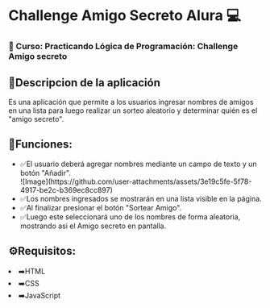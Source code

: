<h1>Challenge Amigo Secreto Alura 💻</h1>


<h3>📒 Curso: Practicando Lógica de Programación: Challenge Amigo secreto</h3>


<h2>📍Descripcion de la aplicación</h2>
Es una aplicación que permite a los usuarios ingresar nombres de amigos en una lista para luego realizar un sorteo aleatorio y determinar quién es el "amigo secreto".

<h2>📌Funciones:</h2>

<ul>
<li>✅El usuario deberá agregar nombres mediante un campo de texto y un botón "Añadir".</li>
![Image](https://github.com/user-attachments/assets/3e19c5fe-5f78-4917-be2c-b369ec8cc897)
<li>✅Los nombres ingresados se mostrarán en una lista visible en la página.</li>
<li>✅Al finalizar presionar el botón "Sortear Amigo".</li>
<li>✅Luego este seleccionará uno de los nombres de forma aleatoria, mostrando asi el Amigo secreto en pantalla.</li>
</ul>

<h2>⚙️Requisitos:</h2>
<li>➡️HTML</li>
<li>➡️CSS</li>
<li>➡️JavaScript</li>
